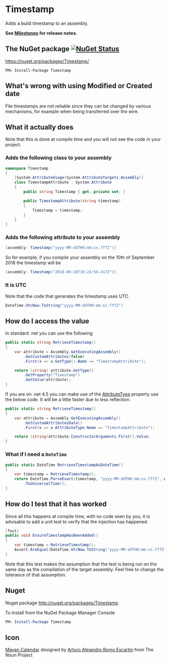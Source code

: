 Timestamp
=========

Adds a build timestamp to an assembly.

**See [Milestones](../../milestones?state=closed) for release notes.**


## The NuGet package [![NuGet Status](http://img.shields.io/nuget/v/Timestamp.svg?style=flat)](https://www.nuget.org/packages/Timestamp/)

https://nuget.org/packages/Timestamp/

    PM> Install-Package Timestamp


## What's wrong with using Modified or Created date

File timestamps are not reliable since they can be changed by various mechanisms, for example when being transferred over the wire.


## What it actually does

Note that this is done at compile time and you will not see the code in your project.


### Adds the following class to your assembly

```csharp
namespace Timestamp
{
    [System.AttributeUsage(System.AttributeTargets.Assembly)]
    class TimestampAttribute : System.Attribute
    {
        public string Timestamp { get; private set; }

        public TimestampAttribute(string timestamp)
        {
            Timestamp = timestamp;
        }
    }
}
```


### Adds the following attribute to your assembly

```csharp
[assembly: Timestamp("yyyy-MM-ddTHH:mm:ss.fffZ")]
```

So for example, if you compile your assembly on the 10th of September 2018 the timestamp will be

```csharp
[assembly: Timestamp("2018-09-10T16:24:59.417Z")]
```


### It is UTC

Note that the code that generates the timestamp uses UTC. 

```csharp
DateTime.UtcNow.ToString("yyyy-MM-ddTHH:mm:ss.fffZ")
```

## How do I access the value

In standard .net you can use the following

```csharp
public static string RetrieveTimestamp()
{
    var attribute = Assembly.GetExecutingAssembly()
        .GetCustomAttributes(false)
        .First(x => x.GetType().Name == "TimestampAttribute");

    return (string) attribute.GetType()
        .GetProperty("Timestamp")
        .GetValue(attribute);
}
```

If you are on .net 4.5 you can make use of the [AttributeType](http://msdn.microsoft.com/en-us/library/system.reflection.customattributedata.attributetype.aspx) property use the below code. It will be a little faster due to less reflection.


```csharp
public static string RetrieveTimestamp()
{
    var attribute = Assembly.GetExecutingAssembly()
        .GetCustomAttributesData()
        .First(x => x.AttributeType.Name == "TimestampAttribute");

    return (string)attribute.ConstructorArguments.First().Value;
}
```


### What if I need a `DateTime` 

```csharp
public static DateTime RetrieveTimestampAsDateTime()
{
    var timestamp = RetrieveTimestamp();
    return DateTime.ParseExact(timestamp, "yyyy-MM-ddTHH:mm:ss.fffZ", null, DateTimeStyles.AssumeUniversal)
        .ToUniversalTime();
}
```


## How do I test that it has worked

Since all this happens at compile time, with no code seen by you, it is advisable to add a unit test to verify that the injection has happened.

```csharp
[Test]
public void EnsureTimestampHasBeenAdded()
{
    var timestamp = RetrieveTimestamp();
    Assert.AreEqual(DateTime.UtcNow.ToString("yyyy-MM-ddTHH:mm:ss.fffZ"), timestamp);
}
```

Note that this test makes the assumption that the test is being run on the same day as the compilation of the target assembly. Feel free to change the tolerance of that assumption.


## Nuget

Nuget package http://nuget.org/packages/Timestamp

To Install from the NuGet Package Manager Console

```powershell
PM> Install-Package Timestamp
```


## Icon

<a href="http://thenounproject.com/noun/mayan-calendar/#icon-No10219" target="_blank">Mayan Calendar</a> designed by <a href="http://thenounproject.com/Aleks1416" target="_blank">Arturo Alejandro Romo Escartin</a> from The Noun Project